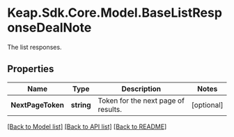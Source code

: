 # Keap.Sdk.Core.Model.BaseListResponseDealNote
The list responses.

## Properties

Name | Type | Description | Notes
------------ | ------------- | ------------- | -------------
**NextPageToken** | **string** | Token for the next page of results. | [optional] 

[[Back to Model list]](../README.md#documentation-for-models) [[Back to API list]](../README.md#documentation-for-api-endpoints) [[Back to README]](../README.md)

